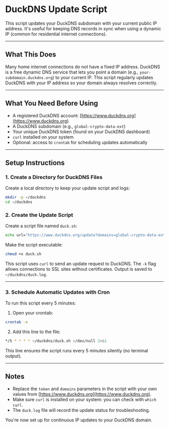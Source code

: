 # DuckDNS Update Script

This script updates your DuckDNS subdomain with your current public IP address. It's useful for keeping DNS records in sync when using a dynamic IP (common for residential internet connections).

---

## What This Does

Many home internet connections do not have a fixed IP address. DuckDNS is a free dynamic DNS service that lets you point a domain (e.g., `your-subdomain.duckdns.org`) to your current IP. This script regularly updates DuckDNS with your IP address so your domain always resolves correctly.

---

## What You Need Before Using

- A registered DuckDNS account: [https://www.duckdns.org](https://www.duckdns.org)
- A DuckDNS subdomain (e.g., `global-crypto-data-ext`)
- Your unique DuckDNS token (found on your DuckDNS dashboard)
- `curl` installed on your system
- Optional: access to `crontab` for scheduling updates automatically

---

## Setup Instructions

### **1. Create a Directory for DuckDNS Files**
Create a local directory to keep your update script and logs:

```bash
mkdir -p ~/duckdns
cd ~/duckdns
```

### **2. Create the Update Script**
Create a script file named `duck.sh`:

```bash
echo url="https://www.duckdns.org/update?domains=global-crypto-data-ext&token=959b6331-fc42-4c34-ba30-f6627abd1255&ip=" | curl -k -o ~/duckdns/duck.log -K -
```

Make the script executable:

```bash
chmod +x duck.sh
```

This script uses `curl` to send an update request to DuckDNS. The `-k` flag allows connections to SSL sites without certificates. Output is saved to `~/duckdns/duck.log`.

---

### **3. Schedule Automatic Updates with Cron**

To run this script every 5 minutes:

1. Open your crontab:
```bash
crontab -e
```

2. Add this line to the file:
```bash
*/5 * * * * ~/duckdns/duck.sh >/dev/null 2>&1
```

This line ensures the script runs every 5 minutes silently (no terminal output).

---

## Notes
- Replace the `token` and `domains` parameters in the script with your own values from [https://www.duckdns.org](https://www.duckdns.org).
- Make sure `curl` is installed on your system: you can check with `which curl`.
- The `duck.log` file will record the update status for troubleshooting.

You're now set up for continuous IP updates to your DuckDNS domain.